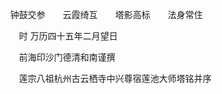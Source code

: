 <!-- { "loadSidebar": true } -->
　钟鼓交参　　云霞绮互　　塔影高标　　法身常住

　　时
万历四十五年二月望日

　　前海印沙门德清和南谨撰

　　莲宗八祖杭州古云栖寺中兴尊宿莲池大师塔铭并序

